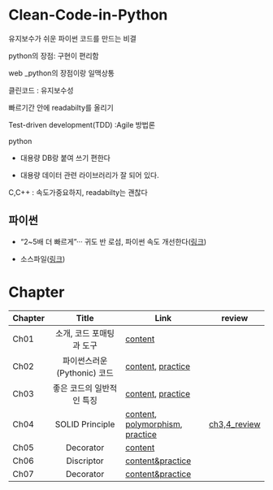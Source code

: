 # Clean-Code-in-Python
유지보수가 쉬운 파이썬 코드를 만드는 비결

python의 장점: 구현이 편리함

web _python의 장점이랑 일맥상통

클린코드 : 유지보수성

빠르기간 안에 readabilty를 올리기

Test-driven development(TDD) :Agile 방법론



python 

- 대용량 DB랑 붙여 쓰기 편한다

- 대용량 데이터 관련 라이브러리가 잘 되어 있다. 



C,C++ : 속도가중요하지, readabilty는 괜찮다



## 파이썬 

- “2~5배 더 빠르게”··· 귀도 반 로섬, 파이썬 속도 개선한다([링크](https://www.ciokorea.com/news/193909))

- 소스파일([링크](https://github.com/packtpublishing/clean-code-in-python))



# Chapter

| Chapter |            Title            | Link                     |  review |
| ------- | :-------------------------: | ------------------------ | -------------------|
| Ch01    |  소개, 코드 포매팅과 도구   | [content](notes/ch1.md) ||
| Ch02    | 파이썬스러운(Pythonic) 코드 | [content](notes/ch2.md), [practice](practice/ch2.ipynb) ||
| Ch03    |  좋은 코드의 일반적인 특징  | [content](notes/ch3.md), [practice](practice/ch3.ipynb) ||
| Ch04    |  SOLID Principle  | [content](notes/ch4.md), [polymorphism](practice/polymorphism.ipynb), <br />[practice](practice/ch4.ipynb) |[ch3,4_review](notes/review_ch3_ch4.md)|
| Ch05    |  Decorator  | [content](notes/ch5.md) ||
| Ch06    |  Discriptor  | [content&practice](practice/ch6.ipynb) ||
| Ch07    |  Decorator  | [content&practice](practice/ch7.ipynb) ||
